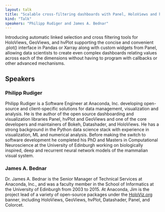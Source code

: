 ```yaml
---
layout: talk
title: "Scalable cross-filtering dashboards with Panel, HoloViews and hvPlot"
kind: "Talk"
speakers: "Philipp Rudiger and James A. Bednar"
---
```


Introducing automatic linked selection and cross filtering tools for HoloViews, GeoViews, and hvPlot supporting the concise and convenient .plot() interface in Pandas or Xarray along with custom widgets from Panel, allowing data scientists to create even complex dashboards relating values across each of the dimensions without having to program with callbacks or other advanced mechanisms.

## Speakers

### Philipp Rudiger

Philipp Rudiger is a Software Engineer at Anaconda, Inc. developing open-source and client-specific solutions for data management, visualization and analysis. He is the author of the open source dashboarding and visualization libraries Panel, hvPlot and GeoViews and one of the core developers and maintainers of Bokeh, Datashader, and HoloViews. He has a strong background in the Python data science stack with experience in visualization, ML and numerical analysis. Before making the switch to software development he completed his PhD and Masters in Computational Neuroscience at the University of Edinburgh working on biologically inspired, deep and recurrent neural network models of the mammalian visual system.

### James A. Bednar

Dr. James A. Bednar is the Senior Manager of Technical Services at Anaconda, Inc., and was a faculty member in the School of Informatics at the University of Edinburgh from 2003 to 2015. At Anaconda, Jim is the project lead of a variety of open-source packages under the [HoloViz.org](http://holoviz.org) banner, including HoloViews, GeoViews, hvPlot, Datashader, Panel, and Colorcet.
